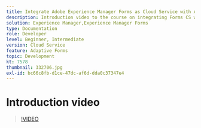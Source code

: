 ```yaml
---
title: Integrate Adobe Experience Manager Forms as Cloud Service with Acrobat Sign
description: Introduction video to the course on integrating Forms CS with Acrobat Sign
solution: Experience Manager,Experience Manager Forms
type: Documentation
role: Developer
level: Beginner, Intermediate
version: Cloud Service
feature: Adaptive Forms
topic: Development
kt: 7578
thumbnail: 332706.jpg
exl-id: bc66c8fb-d1ce-47dc-af6d-dda0c37347e4
---
```

# Introduction video


>[!VIDEO](https://video.tv.adobe.com/v/332706?quality=12&learn=on)
